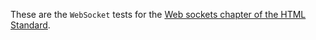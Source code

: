 These are the `WebSocket` tests for the
[Web sockets chapter of the HTML Standard](https://html.spec.whatwg.org/multipage/web-sockets.html#network).
